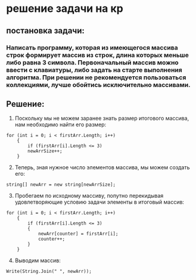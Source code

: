 # решение задачи на кр

## постановка задачи:

### Написать программу, которая из имеющегося массива строк формирует массив из строк, длина которых меньше либо равна 3 символа. Первоначальный массив можно ввести с клавиатуры, либо задать на старте выполнения алгоритма. При решении не рекомендуется пользоваться коллекциями, __лучше обойтись исключительно массивами__.

## Решение:

1. Поскольку мы не можем заранее знать размер итогового массива, нам необходимо найти его размер:

>>
    for (int i = 0; i < firstArr.Length; i++)
        {
            if (firstArr[i].Length <= 3)
            newArrSize++;
        }
>>
2.  Теперь, зная нужное число элементов массива, мы можем создать его:
>>
    string[] newArr = new string[newArrSize];

3. Пробегаем по исходному массиву, попутно перекидывая удовлетворяющие условию задачи элементы в итоговый массив:
>>
    for (int i = 0; i < firstArr.Length; i++)
        {
            if (firstArr[i].Length <= 3)
            {
                newArr[counter] = firstArr[i];
                counter++;
            }
        }
>>
4. Выводим массив:
>>
    Write(String.Join(" ", newArr));
>> 